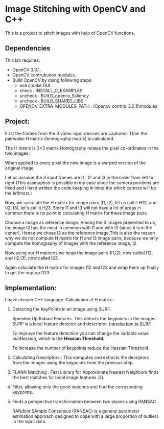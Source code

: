 # Image Stitching with OpenCV and C++
This is a project to stitch images with help of OpenCV functions.

## Dependencies

This lab requires:
* OpenCV 3.3.1.
* OpenCV contrubution modules.
* Build OpenCV by doing following steps.
  * use cmake GUI
  * check                     : INSTALL_C_EXAMPLES
  * uncheck                   : BUILD_opencv_Saliency
  * uncheck                   : BUILD_SHARED_LIBS
  * OPENCV_EXTRA_MODULES_PATH : (Opencv_contrib_3.3.1)\modules

## Project: 

First the frames from the 3 video input devices are captured. Then the pairwaise H matrix (homography matrix) is calculated. 

   The H matrix is 3*3 matrix.Homography relates the pixel co-ordinates in the two images.

   When applied to every pixel the new image is a warped version of the original image


   Let us assmue the 3 input frames are I1 , I2 and I3 in the order from left to right.(This assmuption is possible in my case since the camera positions are fixed and I have written the code keeping in mind the which camera will be the leftmost.)

   Now, we calculate the H matrix for image pairs (I1, I2), let us call it H12, and (I2, I3), let's call it H23. Since I1 and I3 will not have a lot of areas in common there is no point in calculating H matrix for these image pairs.


Choose a image as reference image. Among the 3 images presented to us, the image I2 has the most in common with I1 and with I3 (since it is in the center). Hence we chose I2 as the reference image.This is also the reason why we do not compute H matrix for I1 and I3 image pairs, because we only compute the homography of images with the reference image, I2.

Now using our H matrices we wrap the image pairs (I1,I2), now called I12, and (I2,I3), now called I23.

Again calculate the H matrix for images I12 and I23 and wrap them up finally to get the ouptup I123. 


## Implementation:
I have chosen C++ language. 
Calculation of H matrix : 


1. Detecting the KeyPoints in an image using SURF.

    Speeded Up Robust Features.
    This detects the keypoints in the images.
    SURF is a local feature detector and descriptor. <a href = "http://docs.opencv.org/3.0-beta/doc/py_tutorials/py_feature2d/py_surf_intro/py_surf_intro.html"> Introduction to SURF </a>

    To improve the feature detection you can change the variable value *minHessian*, which is the **Hessian Threshold**. 
  
    To increase the number of keypoints reduce the Hessian Threshold.

2. Calculating Descriptors :
   This computes and extracts the decriptors from the images using the keypoints from the previous step.

3. FLANN Matching :
   Fast Library for Approximate Nearest Neighbors  finds the best matches for local image features [3].

4. Filter, allowing only the good matches and find the correspoding keypoints.

5. Finds a perspective transformation between two planes using RANSAC

   RANdom SAmple Consensus (RANSAC) is a general parameter estimation approach designed to cope with a large
   proportion of outliers in the input data. 

